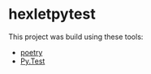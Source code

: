# hexletpytest

This project was build using these tools:
- [poetry](https://poetry.eustace.io/)
- [Py.Test](https://pytest.org)     
